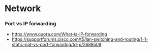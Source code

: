 # Network

### Port vs IP forwarding
- https://www.quora.com/What-is-IP-forwarding
- https://supportforums.cisco.com/t5/lan-switching-and-routing/1-1-static-nat-vs-port-forwardng/td-p/2689508
